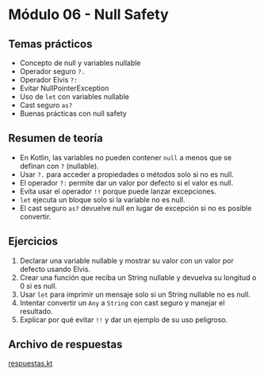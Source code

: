 # Módulo 06 - Null Safety

## Temas prácticos

- Concepto de null y variables nullable
- Operador seguro `?.`
- Operador Elvis `?:`
- Evitar NullPointerException
- Uso de `let` con variables nullable
- Cast seguro `as?`
- Buenas prácticas con null safety

## Resumen de teoría

- En Kotlin, las variables no pueden contener `null` a menos que se definan con `?` (nullable).
- Usar `?.` para acceder a propiedades o métodos solo si no es null.
- El operador `?:` permite dar un valor por defecto si el valor es null.
- Evita usar el operador `!!` porque puede lanzar excepciones.
- `let` ejecuta un bloque solo si la variable no es null.
- El cast seguro `as?` devuelve null en lugar de excepción si no es posible convertir.

## Ejercicios

1. Declarar una variable nullable y mostrar su valor con un valor por defecto usando Elvis.
2. Crear una función que reciba un String nullable y devuelva su longitud o 0 si es null.
3. Usar `let` para imprimir un mensaje solo si un String nullable no es null.
4. Intentar convertir un `Any` a `String` con cast seguro y manejar el resultado.
5. Explicar por qué evitar `!!` y dar un ejemplo de su uso peligroso.

## Archivo de respuestas
[respuestas.kt](respuestas.kt)
